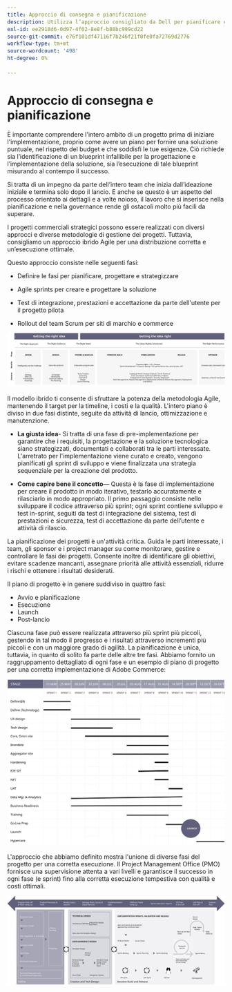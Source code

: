 ```yaml
---
title: Approccio di consegna e pianificazione
description: Utilizza l’approccio consigliato da Dell per pianificare e implementare Adobe Commerce.
exl-id: ee2918d6-0d97-4f02-8e8f-b88bc999cd22
source-git-commit: e76f101df47116f7b246f21f0fe0fa72769d2776
workflow-type: tm+mt
source-wordcount: '498'
ht-degree: 0%

---
```


# Approccio di consegna e pianificazione

È importante comprendere l&#39;intero ambito di un progetto prima di iniziare l&#39;implementazione, proprio come avere un piano per fornire una soluzione puntuale, nel rispetto del budget e che soddisfi le tue esigenze. Ciò richiede sia l’identificazione di un blueprint infallibile per la progettazione e l’implementazione della soluzione, sia l’esecuzione di tale blueprint misurando al contempo il successo.

Si tratta di un impegno da parte dell’intero team che inizia dall’ideazione iniziale e termina solo dopo il lancio. E anche se questo è un aspetto del processo orientato ai dettagli e a volte noioso, il lavoro che si inserisce nella pianificazione e nella governance rende gli ostacoli molto più facili da superare.

I progetti commerciali strategici possono essere realizzati con diversi approcci e diverse metodologie di gestione dei progetti. Tuttavia, consigliamo un approccio ibrido Agile per una distribuzione corretta e un’esecuzione ottimale.

Questo approccio consiste nelle seguenti fasi:

- Definire le fasi per pianificare, progettare e strategizzare

- Agile sprints per creare e progettare la soluzione

- Test di integrazione, prestazioni e accettazione da parte dell&#39;utente per il progetto pilota

- Rollout del team Scrum per siti di marchio e commerce

![Esempio di modello di approccio di pianificazione](../../assets/playbooks/planning-model.svg)

Il modello ibrido ti consente di sfruttare la potenza della metodologia Agile, mantenendo il target per la timeline, i costi e la qualità. L&#39;intero piano è diviso in due fasi distinte, seguite da attività di lancio, ottimizzazione e manutenzione.

- **La giusta idea**- Si tratta di una fase di pre-implementazione per garantire che i requisiti, la progettazione e la soluzione tecnologica siano strategizzati, documentati e collaborati tra le parti interessate. L&#39;arretrato per l&#39;implementazione viene curato e creato, vengono pianificati gli sprint di sviluppo e viene finalizzata una strategia sequenziale per la creazione del prodotto.

- **Come capire bene il concetto**— Questa è la fase di implementazione per creare il prodotto in modo iterativo, testarlo accuratamente e rilasciarlo in modo appropriato. Il primo passaggio consiste nello sviluppare il codice attraverso più sprint; ogni sprint contiene sviluppo e test in-sprint, seguiti da test di integrazione del sistema, test di prestazioni e sicurezza, test di accettazione da parte dell’utente e attività di rilascio.

La pianificazione dei progetti è un&#39;attività critica. Guida le parti interessate, i team, gli sponsor e i project manager su come monitorare, gestire e controllare le fasi dei progetti. Consente inoltre di identificare gli obiettivi, evitare scadenze mancanti, assegnare priorità alle attività essenziali, ridurre i rischi e ottenere i risultati desiderati.

Il piano di progetto è in genere suddiviso in quattro fasi:

- Avvio e pianificazione
- Esecuzione
- Launch
- Post-lancio

Ciascuna fase può essere realizzata attraverso più sprint più piccoli, gestendo in tal modo il progresso e i risultati attraverso incrementi più piccoli e con un maggiore grado di agilità. La pianificazione è unica, tuttavia, in quanto di solito fa parte delle altre tre fasi. Abbiamo fornito un raggruppamento dettagliato di ogni fase e un esempio di piano di progetto per una corretta implementazione di Adobe Commerce:

![Grafico di Gantt per la pianificazione del progetto](../../assets/playbooks/gantt-chart.svg)

L&#39;approccio che abbiamo definito mostra l&#39;unione di diverse fasi del progetto per una corretta esecuzione. Il Project Management Office (PMO) fornisce una supervisione attenta a vari livelli e garantisce il successo in ogni fase (e sprint) fino alla corretta esecuzione tempestiva con qualità e costi ottimali.

![Infografica dell’approccio di pianificazione di esempio](../../assets/playbooks/planning-approach-sample.svg)
